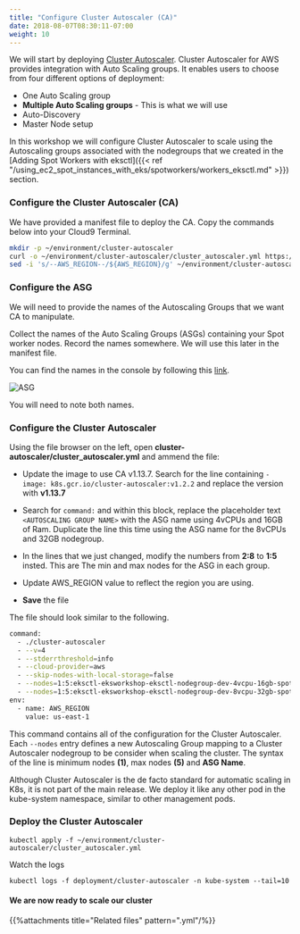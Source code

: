 ```yaml
---
title: "Configure Cluster Autoscaler (CA)"
date: 2018-08-07T08:30:11-07:00
weight: 10
---
```


We will start by deploying [Cluster Autoscaler](https://github.com/kubernetes/autoscaler/tree/master/cluster-autoscaler). Cluster Autoscaler for AWS provides integration with Auto Scaling groups. It enables users to choose from four different options of deployment:

* One Auto Scaling group 
* **Multiple Auto Scaling groups** - This is what we will use
* Auto-Discovery
* Master Node setup

In this workshop we will configure Cluster Autoscaler to scale using the Autoscaling groups associated with the nodegroups that we created in the [Adding Spot Workers with eksctl]({{< ref "/using_ec2_spot_instances_with_eks/spotworkers/workers_eksctl.md" >}}) section.

### Configure the Cluster Autoscaler (CA)
We have provided a manifest file to deploy the CA. Copy the commands below into your Cloud9 Terminal.

```bash
mkdir -p ~/environment/cluster-autoscaler
curl -o ~/environment/cluster-autoscaler/cluster_autoscaler.yml https://raw.githubusercontent.com/ruecarlo/ec2-spot-workshops/eks_workshop/content/using_ec2_spot_instances_with_eks/scaling/deploy_ca.files/cluster_autoscaler.yml
sed -i 's/--AWS_REGION--/${AWS_REGION}/g' ~/environment/cluster-autoscaler/cluster_autoscaler.yml

```

### Configure the ASG
We will need to provide the names of the Autoscaling Groups that we want CA to manipulate. 

Collect the names of the Auto Scaling Groups (ASGs) containing your Spot worker nodes. Record the names somewhere. We will use this later in the manifest file.

You can find the names in the console by following this [link](https://console.aws.amazon.com/ec2/autoscaling/home?#AutoScalingGroups:filter=eksctl-eksworkshop-eksctl-nodegroup-dev;view=details). 

![ASG](/images/using_ec2_spot_instances_with_eks/scaling/scaling-asg-spot-groups.png)

You will need to note both names.

### Configure the Cluster Autoscaler

Using the file browser on the left, open **cluster-autoscaler/cluster_autoscaler.yml** and ammend the file:

 * Update the image to use CA v1.13.7. Search for the line containing `- image: k8s.gcr.io/cluster-autoscaler:v1.2.2` and replace the version with **v1.13.7**

 * Search for `command:` and within this block, replace the placeholder text `<AUTOSCALING GROUP NAME>` with the ASG name using 4vCPUs and 16GB of Ram. Duplicate the line this time using the ASG  name for the 8vCPUs and 32GB nodegroup.
 
 * In the lines that we just changed, modify the numbers from **2:8** to **1:5** insted. This are
 The min and max nodes for the ASG in each group. 

 * Update AWS_REGION value to reflect the region you are using.

 * **Save** the file

The file should look similar to the following.
```bash
command:
  - ./cluster-autoscaler
  - --v=4
  - --stderrthreshold=info
  - --cloud-provider=aws
  - --skip-nodes-with-local-storage=false
  - --nodes=1:5:eksctl-eksworkshop-eksctl-nodegroup-dev-4vcpu-16gb-spot-NodeGroup-1V6PX51MY0KGP
  - --nodes=1:5:eksctl-eksworkshop-eksctl-nodegroup-dev-8vcpu-32gb-spot-NodeGroup-S0A0UGWAH5N1
env:
  - name: AWS_REGION
    value: us-east-1
```
This command contains all of the configuration for the Cluster Autoscaler. Each `--nodes` entry defines a new Autoscaling Group mapping to a Cluster Autoscaler nodegroup to be consider when scaling the cluster. The syntax of the line is minimum nodes **(1)**, max nodes **(5)** and **ASG Name**.

Although Cluster Autoscaler is the de facto standard for automatic scaling in K8s, it is not part of the main release. We deploy it like any other pod in the kube-system namespace, similar to other management pods.




### Deploy the Cluster Autoscaler

```
kubectl apply -f ~/environment/cluster-autoscaler/cluster_autoscaler.yml
```

Watch the logs
```
kubectl logs -f deployment/cluster-autoscaler -n kube-system --tail=10
```

#### We are now ready to scale our cluster

{{%attachments title="Related files" pattern=".yml"/%}}
